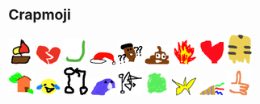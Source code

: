 # Crapmoji


<img src="https://raw.githubusercontent.com/kimvermeer/crapmoji/master/emoji/crappy_boat.png" alt="crappy boat" width="50px">
<img src="https://raw.githubusercontent.com/kimvermeer/crapmoji/master/emoji/crappy_broken_heart.png" alt="crappy broken heart" width="50px">
<img src="https://raw.githubusercontent.com/kimvermeer/crapmoji/master/emoji/crappy_checkmark.png" alt="crappy checkmark" width="50px">
<img src="https://raw.githubusercontent.com/kimvermeer/crapmoji/master/emoji/crappy_christmas.png" alt="crappy christmas" width="50px">
<img src="https://raw.githubusercontent.com/kimvermeer/crapmoji/master/emoji/crappy_confused_nick_young.png" alt="crappy confused nick young" width="50px">
<img src="https://raw.githubusercontent.com/kimvermeer/crapmoji/master/emoji/crappy_crap.png" alt="crappy crap" width="50px">
<img src="https://raw.githubusercontent.com/kimvermeer/crapmoji/master/emoji/crappy_fire.png" alt="crappy fire" width="50px">
<img src="https://raw.githubusercontent.com/kimvermeer/crapmoji/master/emoji/crappy_heart.png" alt="crappy heart" width="50px">
<img src="https://raw.githubusercontent.com/kimvermeer/crapmoji/master/emoji/crappy_hessie.png" alt="crappy hessie" width="50px">
<img src="https://raw.githubusercontent.com/kimvermeer/crapmoji/master/emoji/crappy_house_with_garden.png" alt="crappy house with garden" width="50px">
<img src="https://raw.githubusercontent.com/kimvermeer/crapmoji/master/emoji/crappy_joy.png" alt="crappy joy" width="50px">
<img src="https://raw.githubusercontent.com/kimvermeer/crapmoji/master/emoji/crappy_merged.png" alt="crappy merged" width="50px">
<img src="https://raw.githubusercontent.com/kimvermeer/crapmoji/master/emoji/crappy_parrot.png" alt="crappy parrot" width="50px">
<img src="https://raw.githubusercontent.com/kimvermeer/crapmoji/master/emoji/crappy_reverted.png" alt="crappy reverted" width="50px">
<img src="https://raw.githubusercontent.com/kimvermeer/crapmoji/master/emoji/crappy_rockstar.png" alt="crappy rockstar" width="50px">
<img src="https://raw.githubusercontent.com/kimvermeer/crapmoji/master/emoji/crappy_star.png" alt="crappy star" width="50px">
<img src="https://raw.githubusercontent.com/kimvermeer/crapmoji/master/emoji/crappy_tada.png" alt="crappy tada" width="50px">
<img src="https://raw.githubusercontent.com/kimvermeer/crapmoji/master/emoji/crappy_thumbsup.png" alt="crappy thumbsup" width="50px">
